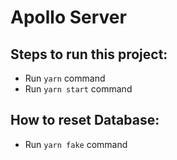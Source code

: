 # Apollo Server

## Steps to run this project:
- Run `yarn` command
- Run `yarn start` command

## How to reset Database:
- Run `yarn fake` command